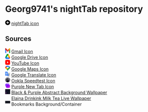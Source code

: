 # Georg9741's nightTab repository
<img src="https://raw.githubusercontent.com/zombieFox/nightTab/main/src/icon/icon-512.svg" width="16" height="16"> [nightTab icon](https://github.com/zombieFox/nightTab/blob/main/src/icon)
## Sources
<img src="Images\Gmail_icon.svg" width="16" height="16"> [Gmail Icon](https://de.m.wikipedia.org/wiki/Datei:Gmail_icon_%282020%29.svg)  
<img src="Images\Google_Drive_icon.svg" width="16" height="16"> [Google Drive Icon](https://de.m.wikipedia.org/wiki/Datei:Google_Drive_icon_%282020%29.svg)  
<img src="Images\YouTube_icon.svg" width="16" height="16"> [YouTube Icon](https://pdc.m.wikipedia.org/wiki/Feil:YouTube_full-color_icon_%282017%29.svg)  
<img src="Images\Google_Maps_icon.svg" width="16" height="16"> [Google Maps Icon](https://de.m.wikipedia.org/wiki/Datei:Google_Maps_icon_%282020%29.svg)  
<img src="Images\Google_Translate_icon.svg" width="16" height="16"> [Google Translate Icon](https://de.m.wikipedia.org/wiki/Datei:Google_Translate_logo.svg)  
<img src="Images\Ookla_Speedtest_icon.png" width="16" height="16"> [Ookla Speedtest Icon](https://www.rvmobileinternet.com/gear/ookla-speed-test)  
<img src="Images\New_Tab_icon.png" width="16" height="16"> [Purple New Tab Icon](https://www.iconfinder.com/icons/11336518/tab_new_browser_web_tabs_icon)  
<img src="Images\Background_Wallpaper.jpg" width="16" height="16"> [Black & Purple Abstract Background Wallpaper](https://www.hdwallpapers.in/lines_minimalist_square_artistic_purple_hd_abstract-wallpapers.html)  
<img src="Videos\elaina-drinking-milk-tea-the-journey-of-elaina-moewalls-com.mp4" width="16" height="16"> [Elaina Drinkink Milk Tea Live Wallpaper](https://moewalls.com/anime/elaina-drinking-milk-tea-the-journey-of-elaina-live-wallpaper)  
<img src="Images\Bookmarks_Background.svg" width="16" height="16"> Bookmarks Background/Container
